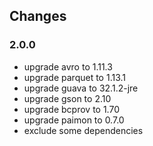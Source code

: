 ## Changes

### 2.0.0
- upgrade avro to 1.11.3
- upgrade parquet to 1.13.1
- upgrade guava to 32.1.2-jre
- upgrade gson to 2.10
- upgrade bcprov to 1.70
- upgrade paimon to 0.7.0
- exclude some dependencies


